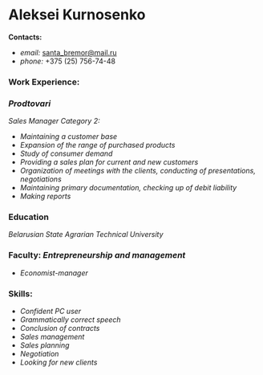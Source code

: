# Aleksei Kurnosenko

__Сontacts:__

* _email:_ santa_bremor@mail.ru
* _phone:_ +375 (25) 756-74-48

### __Work Experience:__

### _Prodtovari_

_Sales Manager Category 2:_

* _Maintaining a customer base_
* _Expansion of the range of purchased products_
* _Study of consumer demand_
* _Providing a sales plan for current and new customers_
* _Organization of meetings with the clients, conducting of presentations, negotiations_
* _Maintaining primary documentation, checking up of debit liability_
* _Making reports_


### __Education__

_Belarusian State Agrarian Technical University_
###  Faculty: _Entrepreneurship and management_
* _Economist-manager_

### __Skills:__

* _Confident PC user_
* _Grammatically correct speech_
* _Conclusion of contracts_
* _Sales management_
* _Sales planning_
* _Negotiation_
* _Looking for new clients_
